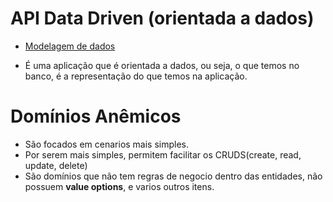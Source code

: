 # API Data Driven (orientada a dados)

- [Modelagem de dados]()

- É uma aplicação que é orientada a dados, ou seja, o que temos no banco, é a representação do que temos na aplicação.

# Domínios Anêmicos

- São focados em cenarios mais simples.
- Por serem mais simples, permitem facilitar os CRUDS(create, read, update, delete)
- São domínios que não tem regras de negocio dentro das entidades, não possuem **value options**, e varios outros itens.